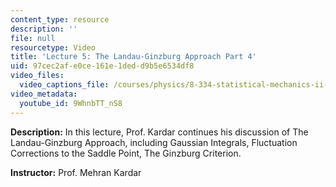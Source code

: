 ```yaml
---
content_type: resource
description: ''
file: null
resourcetype: Video
title: 'Lecture 5: The Landau-Ginzburg Approach Part 4'
uid: 97cec2af-e0ce-161e-1ded-d9b5e6534df8
video_files:
  video_captions_file: /courses/physics/8-334-statistical-mechanics-ii-statistical-physics-of-fields-spring-2014/video-lectures/lecture-5-the-landau-ginzburg-approach-part-4/9WhnbTT_nS8.vtt
video_metadata:
  youtube_id: 9WhnbTT_nS8
---
```


**Description:** In this lecture, Prof. Kardar continues his discussion of The Landau-Ginzburg Approach, including Gaussian Integrals, Fluctuation Corrections to the Saddle Point, The Ginzburg Criterion.

**Instructor:** Prof. Mehran Kardar